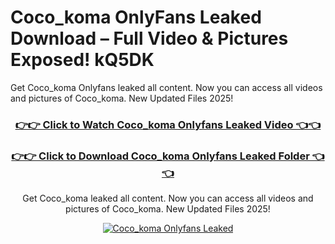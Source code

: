 # Coco_koma OnlyFans Leaked Download – Full Video & Pictures Exposed! kQ5DK

Get Coco_koma Onlyfans leaked all content. Now you can access all videos and pictures of Coco_koma. New Updated Files 2025!  
<div align="center">
  
### [👉👉 Click to Watch Coco_koma Onlyfans Leaked Video 👈👈](https://links2leaks.com/coco_koma)  
### [👉👉 Click to Download Coco_koma Onlyfans Leaked Folder 👈👈](https://links2leaks.com/coco_koma)  

Get Coco_koma leaked all content. Now you can access all videos and pictures of Coco_koma. New Updated Files 2025!  

[![Coco_koma Onlyfans Leaked](https://i.ibb.co/93hzkbrt/l2l.gif)](https://links2leaks.com/coco_koma)  

</div>
